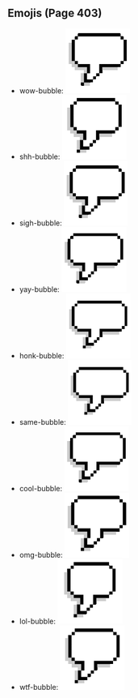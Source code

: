 
## Emojis (Page 403)

* wow-bubble: ![wow-bubble](output/wow-bubble.gif)
* shh-bubble: ![shh-bubble](output/shh-bubble.gif)
* sigh-bubble: ![sigh-bubble](output/sigh-bubble.gif)
* yay-bubble: ![yay-bubble](output/yay-bubble.gif)
* honk-bubble: ![honk-bubble](output/honk-bubble.gif)
* same-bubble: ![same-bubble](output/same-bubble.gif)
* cool-bubble: ![cool-bubble](output/cool-bubble.gif)
* omg-bubble: ![omg-bubble](output/omg-bubble.gif)
* lol-bubble: ![lol-bubble](output/lol-bubble.gif)
* wtf-bubble: ![wtf-bubble](output/wtf-bubble.gif)
